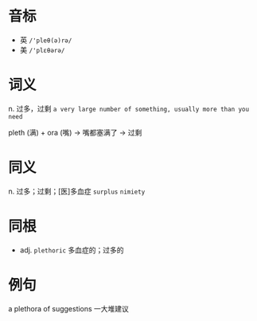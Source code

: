 # 音标

- 英 `/'pleθ(ə)rə/`
- 美 `/'plɛθərə/`

# 词义

n. 过多，过剩
`a very large number of something, usually more than you need`



pleth (满) + ora (嘴) → 嘴都塞满了 → 过剩

# 同义

n. 过多；过剩；[医]多血症
`surplus` `nimiety`

# 同根

- adj. `plethoric` 多血症的；过多的

# 例句

a plethora of suggestions
一大堆建议



